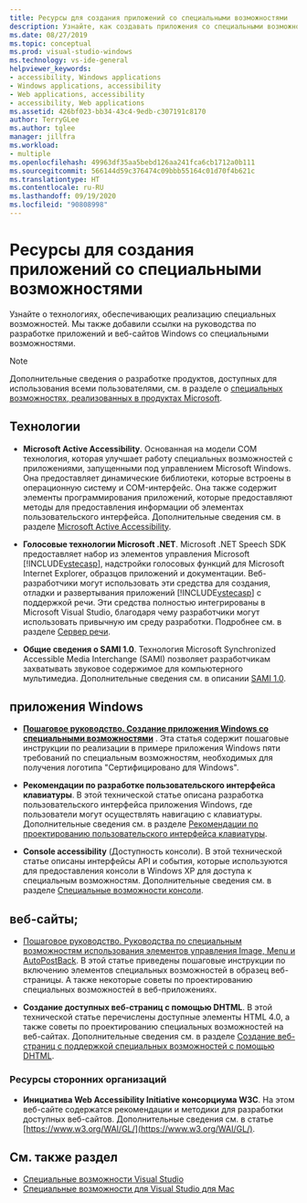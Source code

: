 ```yaml
---
title: Ресурсы для создания приложений со специальными возможностями
description: Узнайте, как создавать приложения со специальными возможностями, чтобы их было проще использовать людям с ограниченными возможностями.
ms.date: 08/27/2019
ms.topic: conceptual
ms.prod: visual-studio-windows
ms.technology: vs-ide-general
helpviewer_keywords:
- accessibility, Windows applications
- Windows applications, accessibility
- Web applications, accessibility
- accessibility, Web applications
ms.assetid: 426bf023-bb34-43c4-9edb-c307191c8170
author: TerryGLee
ms.author: tglee
manager: jillfra
ms.workload:
- multiple
ms.openlocfilehash: 49963df35aa5bebd126aa241fca6cb1712a0b111
ms.sourcegitcommit: 566144d59c376474c09bbb55164c01d70f4b621c
ms.translationtype: HT
ms.contentlocale: ru-RU
ms.lasthandoff: 09/19/2020
ms.locfileid: "90808998"
---
```

# <a name="resources-for-designing-accessible-applications"></a>Ресурсы для создания приложений со специальными возможностями

Узнайте о технологиях, обеспечивающих реализацию специальных возможностей. Мы также добавили ссылки на руководства по разработке приложений и веб-сайтов Windows со специальными возможностями.

>[!NOTE]
>Дополнительные сведения о разработке продуктов, доступных для использования всеми пользователями, см. в разделе о [специальных возможностях, реализованных в продуктах Microsoft](https://www.microsoft.com/accessibility/).

## <a name="technologies"></a>Технологии

* **Microsoft Active Accessibility**. Основанная на модели COM технология, которая улучшает работу специальных возможностей с приложениями, запущенными под управлением Microsoft Windows. Она предоставляет динамические библиотеки, которые встроены в операционную систему и COM-интерфейс. Она также содержит элементы программирования приложений, которые предоставляют методы для предоставления информации об элементах пользовательского интерфейса. Дополнительные сведения см. в разделе [Microsoft Active Accessibility](/windows/desktop/WinAuto/microsoft-active-accessibility).

* **Голосовые технологии Microsoft .NET**. Microsoft .NET Speech SDK предоставляет набор из элементов управления Microsoft [!INCLUDE[vstecasp](../../code-quality/includes/vstecasp_md.md)], надстройки голосовых функций для Microsoft Internet Explorer, образцов приложений и документации. Веб-разработчики могут использовать эти средства для создания, отладки и развертывания приложений [!INCLUDE[vstecasp](../../code-quality/includes/vstecasp_md.md)] с поддержкой речи. Эти средства полностью интегрированы в Microsoft Visual Studio, благодаря чему разработчики могут использовать привычную им среду разработки. Подробнее см. в разделе [Сервер речи](/previous-versions/office/developer/speech-technologies/ms950383\(v\=msdn.10\)).

* **Общие сведения о SAMI 1.0**. Технология Microsoft Synchronized Accessible Media Interchange (SAMI) позволяет разработчикам захватывать звуковое содержимое для компьютерного мультимедиа. Дополнительные сведения см. в описании [SAMI 1.0](/previous-versions/windows/desktop/dnacc/understanding-sami-1.0).

## <a name="windows-applications"></a>приложения Windows

* **[Пошаговое руководство. Создание приложения Windows со специальными возможностями](/dotnet/framework/winforms/advanced/walkthrough-creating-an-accessible-windows-based-application)** . Эта статья содержит пошаговые инструкции по реализации в примере приложения Windows пяти требований по специальным возможностям, необходимых для получения логотипа "Сертифицировано для Windows".

* **Рекомендации по разработке пользовательского интерфейса клавиатуры**. В этой технической статье описана разработка пользовательского интерфейса приложения Windows, где пользователи могут осуществлять навигацию с клавиатуры. Дополнительные сведения см. в разделе [Рекомендации по проектированию пользовательского интерфейса клавиатуры](/previous-versions/windows/desktop/dnacc/guidelines-for-keyboard-user-interface-design).

* **Console accessibility** (Доступность консоли). В этой технической статье описаны интерфейсы API и события, которые используются для предоставления консоли в Windows XP для доступа к специальным возможностям. Дополнительные сведения см. в разделе [Специальные возможности консоли](/previous-versions/windows/desktop/dnacc/console-accessibility).

## <a name="websites"></a>веб-сайты;

- [Пошаговое руководство. Руководства по специальным возможностям использования элементов управления Image, Menu и AutoPostBack](/previous-versions/3has1x30(v=vs.140)). В этой статье приведены пошаговые инструкции по включению элементов специальных возможностей в образец веб-страницы. А также некоторые советы по проектированию специальных возможностей в веб-приложениях.

- **Создание доступных веб-страниц с помощью DHTML**. В этой технической статье перечислены доступные элементы HTML 4.0, а также советы по проектированию специальных возможностей на веб-сайтах. Дополнительные сведения см. в разделе [Создание веб-страниц с поддержкой специальных возможностей с помощью DHTML](/previous-versions//ms528445(v=vs.85)).

### <a name="third-party-resources"></a>Ресурсы сторонних организаций

- **Инициатива Web Accessibility Initiative консорциума W3C**. На этом веб-сайте содержатся рекомендации и методики для разработки доступных веб-сайтов. Дополнительные сведения см. в статье [https://www.w3.org/WAI/GL/](https://www.w3.org/WAI/GL/).

## <a name="see-also"></a>См. также раздел

* [Специальные возможности Visual Studio](../../ide/reference/accessibility-features-of-visual-studio.md)
* [Специальные возможности для Visual Studio для Mac](/visualstudio/mac/accessibility/)